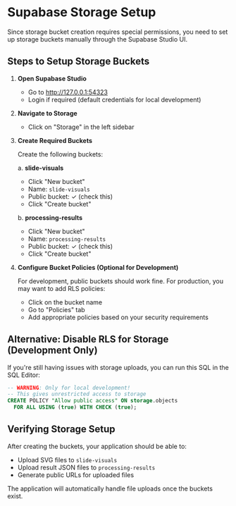 # Supabase Storage Setup

Since storage bucket creation requires special permissions, you need to set up storage buckets manually through the Supabase Studio UI.

## Steps to Setup Storage Buckets

1. **Open Supabase Studio**
   - Go to http://127.0.0.1:54323
   - Login if required (default credentials for local development)

2. **Navigate to Storage**
   - Click on "Storage" in the left sidebar

3. **Create Required Buckets**
   
   Create the following buckets:
   
   a. **slide-visuals**
      - Click "New bucket"
      - Name: `slide-visuals`
      - Public bucket: ✓ (check this)
      - Click "Create bucket"
   
   b. **processing-results**
      - Click "New bucket"
      - Name: `processing-results`
      - Public bucket: ✓ (check this)
      - Click "Create bucket"

4. **Configure Bucket Policies (Optional for Development)**
   
   For development, public buckets should work fine. For production, you may want to add RLS policies:
   
   - Click on the bucket name
   - Go to "Policies" tab
   - Add appropriate policies based on your security requirements

## Alternative: Disable RLS for Storage (Development Only)

If you're still having issues with storage uploads, you can run this SQL in the SQL Editor:

```sql
-- WARNING: Only for local development!
-- This gives unrestricted access to storage
CREATE POLICY "Allow public access" ON storage.objects
  FOR ALL USING (true) WITH CHECK (true);
```

## Verifying Storage Setup

After creating the buckets, your application should be able to:
- Upload SVG files to `slide-visuals`
- Upload result JSON files to `processing-results`
- Generate public URLs for uploaded files

The application will automatically handle file uploads once the buckets exist. 